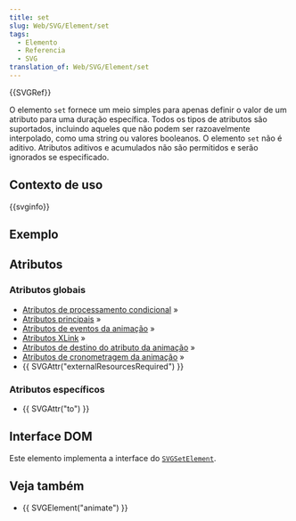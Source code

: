 ```yaml
---
title: set
slug: Web/SVG/Element/set
tags:
  - Elemento
  - Referencia
  - SVG
translation_of: Web/SVG/Element/set
---
```

{{SVGRef}}

O elemento `set` fornece um meio simples para apenas definir o valor de um atributo para uma duração específica. Todos os tipos de atributos são suportados, incluindo aqueles que não podem ser razoavelmente interpolado, como uma string ou valores booleanos. O elemento `set` não é aditivo. Atributos aditivos e acumulados não são permitidos e serão ignorados se especificado.

## Contexto de uso

{{svginfo}}

## Exemplo

## Atributos

### Atributos globais

- [Atributos de processamento condicional](/pt-BR/SVG/Attribute#ConditionalProccessing "en/SVG/Attribute#ConditionalProccessing") »
- [Atributos principais](/pt-BR/SVG/Attribute#Core "en/SVG/Attribute#Core") »
- [Atributos de eventos da animação](/pt-BR/SVG/Attribute#AnimationEvent "en/SVG/Attribute#AnimationEvent") »
- [Atributos XLink](/pt-BR/SVG/Attribute#XLink "en/SVG/Attribute#XLink") »
- [Atributos de destino do atributo da animação](/pt-BR/SVG/Attribute#AnimationAttributeTarget "en/SVG/Attribute#AnimationAttributeTarget") »
- [Atributos de cronometragem da animação](/pt-BR/SVG/Attribute#AnimationTiming "en/SVG/Attribute#AnimationTiming") »
- {{ SVGAttr("externalResourcesRequired") }}

### Atributos específicos

- {{ SVGAttr("to") }}

## Interface DOM

Este elemento implementa a interface do [`SVGSetElement`](/pt-BR/DOM/SVGSetElement "en/DOM/SVGSetElement").

## Veja também

- {{ SVGElement("animate") }}
